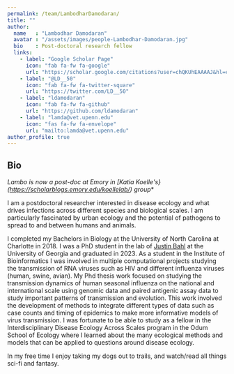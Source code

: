 ```yaml
---
permalink: /team/LambodharDamodaran/
title: ""
author:
  name   : "Lambodhar Damodaran"
  avatar : "/assets/images/people-Lambodhar-Damodaran.jpg"
  bio    : Post-doctoral research fellow
  links:
    - label: "Google Scholar Page"
      icon: "fab fa-fw fa-google"
      url: "https://scholar.google.com/citations?user=chQKUhEAAAAJ&hl=en"
    - label: "@LD__50"
      icon: "fab fa-fw fa-twitter-square"
      url: "https://twitter.com/LD__50"
    - label: "ldamodaran"
      icon: "fab fa-fw fa-github"
      url: "https://github.com/ldamodaran"
    - label: "lamda@vet.upenn.edu"
      icon: "fas fa-fw fa-envelope"
      url: "mailto:lamda@vet.upenn.edu"
author_profile: true
---
```


<!-- <img src="/assets/images/summary.png"> -->

## Bio 

*Lambo is now a post-doc at Emory in [Katia Koelle's}(https://scholarblogs.emory.edu/koellelab/) group**

I am a postdoctoral researcher interested in disease ecology and what drives infections across different species and biological scales. I am particularly fascinated by urban ecology and the potential of pathogens to spread to and between humans and animals. 

I completed my Bachelors in Biology at the University of North Carolina at Charlotte in 2018. I was a PhD student in the lab of [Justin Bahl](https://bahl-lab.github.io/) at the University of Georgia and graduated in 2023. As a student in the Institute of Bioinformatics I was involved in multiple computational projects studying the transmission of RNA viruses such as HIV and different influenza viruses (human, swine, avian). My Phd thesis work focused on studying the transmission dynamics of human seasonal influenza on the national and international scale using genomic data and paired antigenic assay data to study important patterns of transmission and evolution. This work involved the development of methods to integrate different types of data such as case counts and timing of epidemics to make more informative models of virus transmission. I was fortunate to be able to study as a fellow in the Interdisciplinary Disease Ecology Across Scales program in the Odum School of Ecology where I learned about the many ecological methods and models that can be applied to questions around disease ecology.

In my free time I enjoy taking my dogs out to trails, and watch/read all things sci-fi and fantasy.
